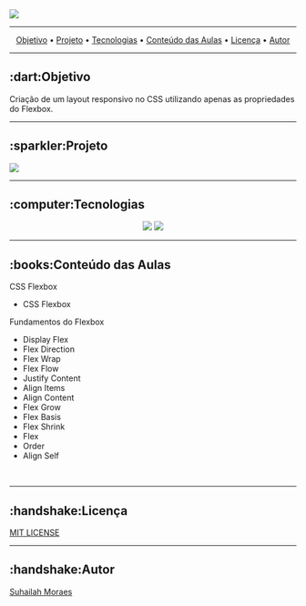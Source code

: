 
<a href="https://www.origamid.com/curso/web-design-completo/">
  <img src="https://scontent.fldb11-1.fna.fbcdn.net/v/t31.18172-8/18278155_1335288956537288_7397950741661673792_o.png?_nc_cat=110&ccb=1-3&_nc_sid=e3f864&_nc_ohc=h6l-jk1R2I8AX9QvyYK&_nc_ht=scontent.fldb11-1.fna&oh=c7727ff0b816aba19fc3ab5caaf31a04&oe=60C8DDFC">
 </a>
 <hr>
 

<p align="center">
 <a href="#objetivo">Objetivo</a> •
 <a href="#projeto">Projeto</a> • 
 <a href="#tecnologias">Tecnologias</a> •
 <a href="#conteudo-das-Aulas">Conteúdo das Aulas</a> •
 <a href="#licenc-a">Licença</a> • 
 <a href="#autor">Autor</a>
</p>
<hr>

<h2 id="objetivo">:dart:Objetivo</h2>
  <p>
    Criação de um layout responsivo no CSS utilizando apenas as propriedades do Flexbox.
 </p>
 <hr>
 
  
 
<h2 id="projeto">:sparkler:Projeto</h2>

<img src="https://ik.imagekit.io/fp3xx2hhnq/flexblog_p92dRATje.png">



<hr>
<h2 id="tecnologias">:computer:Tecnologias</h2>

<div align="center" >
	<img  src="https://icongr.am/devicon/html5-original.svg?size=50&color=currentColor">
	<img src="https://icongr.am/devicon/css3-original.svg?size=50&color=currentColor">

	
</div>

<hr>
<h2 id="conteudo-das-Aulas">:books:Conteúdo das Aulas</h2>

<p> CSS Flexbox</>
<ul>
	<li>  CSS Flexbox</li>
	
</ul>



<p>Fundamentos do Flexbox
</>
<ul>
	<li>Display Flex </li>
  <li>Flex Direction</li>
  <li>Flex Wrap</li>
  <li>Flex Flow</li>
  <li>Justify Content</li>
  <li>Align Items</li>
  <li>Align Content</li>
  <li>Flex Grow</li>
  <li>Flex Basis</li>
  <li>Flex Shrink</li>
  <li>Flex</li>
  <li>Order</li>
  <li>Align Self</li>	
</ul>

<br />

<hr>

<h2 id="licenc-a">:handshake:Licença</h2>
<a href="https://github.com/SuhMoraes/origamid-flexbox/blob/main/LICENSE">MIT LICENSE</a>

<hr>
<h2 id="autor">:handshake:Autor</h2>
<a href="https://linktr.ee/SuhailahMoraes">Suhailah Moraes</a>

  
